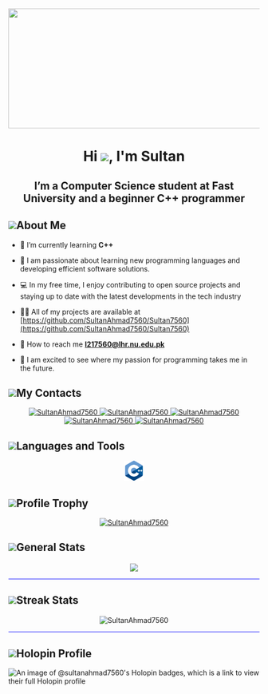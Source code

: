 <h1 align="center"> <img align="center" src = "https://images.unsplash.com/photo-1556244573-c3686c0f0e78?ixlib=rb-4.0.3&ixid=MnwxMjA3fDB8MHxwaG90by1wYWdlfHx8fGVufDB8fHx8&auto=format&fit=crop&w=1032&q=80" width="1080" height="240" /></h1>

<h1 align="center">Hi <img src="https://media.giphy.com/media/hvRJCLFzcasrR4ia7z/giphy.gif" width="25px">, I'm Sultan</h1>
<h2 align="center">I’m a Computer Science student at Fast University and a beginner C++ programmer</h2>

<!-----Contribution figures------>

## <img src="https://media2.giphy.com/media/SyIidSBQvyuDhEBj5T/giphy.gif?cid=ecf05e47a6kptpzfzvz0s8r4b791xm2998wq31sb5dstcqqg&rid=giphy.gif&ct=s" width="30px">About Me

- 🌱 I’m currently learning **C++**

- 📖 I am passionate about learning new programming languages and developing efficient software solutions.

- 💻 In my free time, I enjoy contributing to open source projects and staying up to date with the latest developments in the tech industry

- 👨‍💻 All of my projects are available at [https://github.com/SultanAhmad7560/Sultan7560](https://github.com/SultanAhmad7560/Sultan7560)

- 📧 How to reach me **l217560@lhr.nu.edu.pk**

- 🙂 I am excited to see where my passion for programming takes me in the future.

<!-----Social Accounts------>

## <img src="https://media0.giphy.com/media/sUvXqhA9nukbIM0MyO/giphy.gif?cid=ecf05e47t0gpbulzcqpt4i6bigr3fi5e815jffcrnep2gcgp&rid=giphy.gif&ct=s" width="30px">My Contacts

<p align="center">
<a href="">
<img border="0" alt="SultanAhmad7560" src="https://img.icons8.com/external-itim2101-lineal-color-itim2101/40/000000/external-resume-business-recruitment-itim2101-lineal-color-itim2101.png"/>
</a>

<a href="https://www.linkedin.com/in/sultan-ahmad-2b753b260/">
<img border="0" alt="SultanAhmad7560" src="https://img.icons8.com/doodle/40/000000/linkedin--v2.png"/>
</a>

<a href="https://twitter.com/Sultan7560">
<img border="0" alt="SultanAhmad7560" src="https://img.icons8.com/nolan/40/twitter.png"/>
</a>

<a href="https://www.instagram.com/sultan.ahmad.asif/">
<img border="0" alt="SultanAhmad7560" src="https://img.icons8.com/doodle/38/000000/instagram--v1.png"/>
</a>

<a href="l217560@lhr.nu.edu.pk.com">
<img border="0" alt="SultanAhmad7560" src="https://img.icons8.com/doodle/38/000000/gmail-new.png"/>
</a>
</p>


<!-----Language and tools--------->

## <img src="https://media4.giphy.com/media/bCBZaPWhl515tcyVjo/giphy.gif?cid=ecf05e47sfjqanrpfn78ya3qtbmhq3v5k288leo8dhw0uh45&rid=giphy.gif&ct=s" width="30px">Languages and Tools

<p align="center"> <a href="https://www.w3schools.com/cpp/" target="_blank" rel="noreferrer"> <img src="https://raw.githubusercontent.com/devicons/devicon/master/icons/cplusplus/cplusplus-original.svg" alt="cplusplus" width="40" height="40"/> </a> </p>

<!-----Profile Trophy------>

## <img src="https://media2.giphy.com/media/lbIR4IxZjV4OK2nGQz/giphy.gif?cid=ecf05e47n5m04v44xw5pr057m2eborzpui55441r5jx5qtkv&rid=giphy.gif&ct=s" width="30px">Profile Trophy
<p align="center"> <a href="https://github.com/ryo-ma/github-profile-trophy"><img src="https://github-profile-trophy.vercel.app/?username=SultanAhmad7560&theme=onedark" alt="SultanAhmad7560" /></a> </p>

<!-----Contribution figures------>

## <img src="https://media.giphy.com/media/iY8CRBdQXODJSCERIr/giphy.gif" width="30px">General Stats

<p align="center"> <img align="center" src = "https://github-readme-stats.vercel.app/api?username=SultanAhmad7560&theme=dark"></p>
<hr style="height:2px;border-width:1;border-radius: 5px;color:#8080ff;background-color:#8080ff">

<!-----Streak Stats------>

## <img src="https://media.giphy.com/media/iY8CRBdQXODJSCERIr/giphy.gif" width="30px">Streak Stats
<p align="center"><img align="center" src="https://github-readme-streak-stats.herokuapp.com/?user=SultanAhmad7560&theme=dark" alt="SultanAhmad7560" /></p>

<hr style="height:2px;border-width:1;border-radius: 5px;color:#8080ff;background-color:#8080ff">

<!------------ Holopin Profile Display -------------->

## <img src="https://media1.giphy.com/media/s36rzNGYxjgGtIU6Jg/giphy.gif?cid=ecf05e477hfem91sky29o8x9kqx27c3ctcq1hvxmkxl5ss40&rid=giphy.gif&ct=s" width="30px">Holopin Profile

![An image of @sultanahmad7560's Holopin badges, which is a link to view their full Holopin profile](https://holopin.me/sultanahmad7560)
